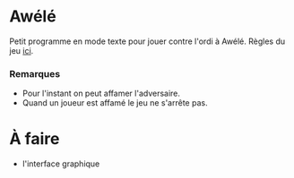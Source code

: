 # Awélé

Petit programme en mode texte pour jouer contre l'ordi à Awélé.
Règles du jeu [ici](https://www.regledujeu.fr/awale/).

### Remarques

- Pour l'instant on peut affamer l'adversaire.
- Quand un joueur est affamé le jeu ne s'arrête pas.

# À faire

- l'interface graphique

